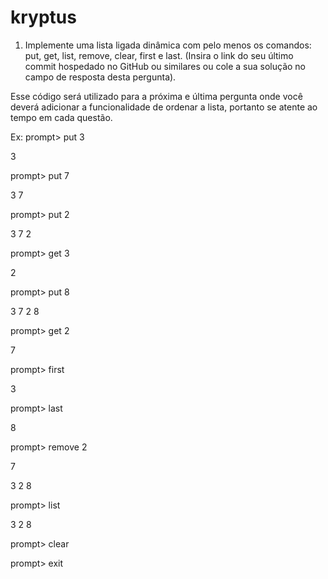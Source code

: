 # kryptus

1. Implemente uma lista ligada dinâmica com pelo menos os comandos: put, get, list, remove, clear, first e last.
(Insira o link do seu último commit hospedado no GitHub ou similares ou cole a sua solução no campo de resposta desta pergunta).

Esse código será utilizado para a próxima e última pergunta onde você deverá adicionar a funcionalidade de ordenar a lista, portanto se atente ao tempo em cada questão.

Ex:
prompt> put 3

3

prompt> put 7

3 7

prompt> put 2

3 7 2

prompt> get 3

2

prompt> put 8

3 7 2 8

prompt> get 2

7

prompt> first

3

prompt> last

8

prompt> remove 2

7

3 2 8

prompt> list

3 2 8

prompt> clear

prompt> exit
